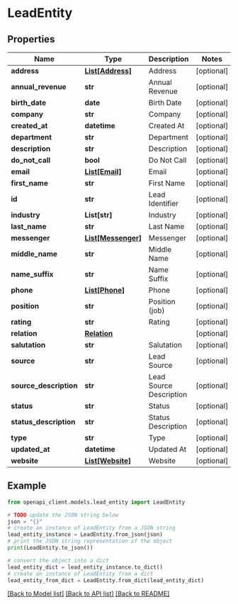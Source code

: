 # LeadEntity


## Properties

Name | Type | Description | Notes
------------ | ------------- | ------------- | -------------
**address** | [**List[Address]**](Address.md) | Address | [optional] 
**annual_revenue** | **str** | Annual Revenue | [optional] 
**birth_date** | **date** | Birth Date | [optional] 
**company** | **str** | Company | [optional] 
**created_at** | **datetime** | Created At | [optional] 
**department** | **str** | Department | [optional] 
**description** | **str** | Description | [optional] 
**do_not_call** | **bool** | Do Not Call | [optional] 
**email** | [**List[Email]**](Email.md) | Email | [optional] 
**first_name** | **str** | First Name | [optional] 
**id** | **str** | Lead Identifier | [optional] 
**industry** | **List[str]** | Industry | [optional] 
**last_name** | **str** | Last Name | [optional] 
**messenger** | [**List[Messenger]**](Messenger.md) | Messenger | [optional] 
**middle_name** | **str** | Middle Name | [optional] 
**name_suffix** | **str** | Name Suffix | [optional] 
**phone** | [**List[Phone]**](Phone.md) | Phone | [optional] 
**position** | **str** | Position (job) | [optional] 
**rating** | **str** | Rating | [optional] 
**relation** | [**Relation**](Relation.md) |  | [optional] 
**salutation** | **str** | Salutation | [optional] 
**source** | **str** | Lead Source | [optional] 
**source_description** | **str** | Lead Source Description | [optional] 
**status** | **str** | Status | [optional] 
**status_description** | **str** | Status Description | [optional] 
**type** | **str** | Type | [optional] 
**updated_at** | **datetime** | Updated At | [optional] 
**website** | [**List[Website]**](Website.md) | Website | [optional] 

## Example

```python
from openapi_client.models.lead_entity import LeadEntity

# TODO update the JSON string below
json = "{}"
# create an instance of LeadEntity from a JSON string
lead_entity_instance = LeadEntity.from_json(json)
# print the JSON string representation of the object
print(LeadEntity.to_json())

# convert the object into a dict
lead_entity_dict = lead_entity_instance.to_dict()
# create an instance of LeadEntity from a dict
lead_entity_from_dict = LeadEntity.from_dict(lead_entity_dict)
```
[[Back to Model list]](../README.md#documentation-for-models) [[Back to API list]](../README.md#documentation-for-api-endpoints) [[Back to README]](../README.md)


